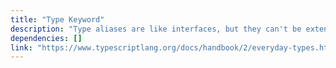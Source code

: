 ```yaml
---
title: "Type Keyword"
description: "Type aliases are like interfaces, but they can't be extended - and they can represent things that interfaces can't."
dependencies: []
link: "https://www.typescriptlang.org/docs/handbook/2/everyday-types.html#type-aliases"
---
```

